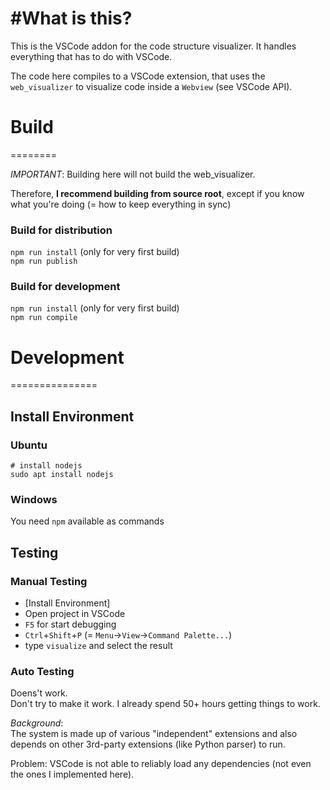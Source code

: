 #What is this?
==============

This is the VSCode addon for the code structure visualizer. It handles everything that has to do with VSCode.

The code here compiles to a VSCode extension, that uses the `web_visualizer` to visualize code inside a `Webview` (see VSCode API). 


# Build
========

*IMPORTANT*: Building here will not build the web_visualizer.

Therefore, **I recommend building from source root**, except if you know what you're doing (= how to keep everything in sync)

### Build for distribution

`npm run install` (only for very first build)<br>
`npm run publish`


### Build for development

`npm run install` (only for very first build)<br>
`npm run compile`



# Development
===============

## Install Environment

### Ubuntu

```
# install nodejs
sudo apt install nodejs
```

### Windows

You need `npm` available as commands


## Testing

### Manual Testing
- [Install Environment]
- Open project in VSCode
- `F5` for start debugging
- `Ctrl`+`Shift`+`P` (= `Menu`->`View`->`Command Palette...`) 
- type `visualize` and select the result



### Auto Testing

Doens't work. <br>
Don't try to make it work. I already spend 50+ hours getting things to work. 

*Background*:<br>
The system is made up of various "independent" extensions and also depends on other 3rd-party extensions (like Python parser) to run.

Problem: VSCode is not able to reliably load any dependencies (not even the ones I implemented here). 














